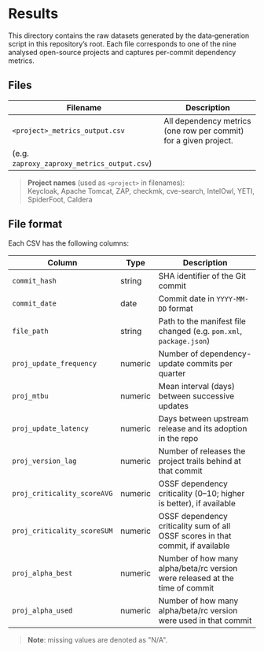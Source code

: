 # Results

This directory contains the raw datasets generated by the data‐generation script in this repository’s root. Each file corresponds to one of the nine analysed open-source projects and captures per-commit dependency metrics.

## Files

| Filename                                      | Description                                                      |
|-----------------------------------------------|------------------------------------------------------------------|
| `<project>_metrics_output.csv`                | All dependency metrics (one row per commit) for a given project. |
| (e.g. `zaproxy_zaproxy_metrics_output.csv`)   |                                                                  |

> **Project names** (used as `<project>` in filenames):  
> Keycloak, Apache Tomcat, ZAP, checkmk, cve-search, IntelOwl, YETI, SpiderFoot, Caldera

## File format

Each CSV has the following columns:

| Column             | Type    | Description                                                         |
|--------------------|---------|---------------------------------------------------------------------|
| `commit_hash`      | string  | SHA identifier of the Git commit                                    |
| `commit_date`      | date    | Commit date in `YYYY-MM-DD` format                                  |
| `file_path`        | string  | Path to the manifest file changed (e.g. `pom.xml`, `package.json`)  |
| `proj_update_frequency` | numeric | Number of dependency-update commits per quarter                     |
| `proj_mtbu` | numeric | Mean interval (days) between successive updates            |
| `proj_update_latency`   | numeric | Days between upstream release and its adoption in the repo          |
| `proj_version_lag`      | numeric | Number of releases the project trails behind at that commit         |
| `proj_criticality_scoreAVG`| numeric | OSSF dependency criticality (0–10; higher is better), if available  |
| `proj_criticality_scoreSUM` | numeric | OSSF dependency criticality sum of all OSSF scores in that commit, if available |
| `proj_alpha_best` | numeric | Number of how many alpha/beta/rc version were released at the time of commit |
| `proj_alpha_used` | numeric | Number of how many alpha/beta/rc version were used in that commit| 

> **Note**: missing values are denoted as "N/A".
